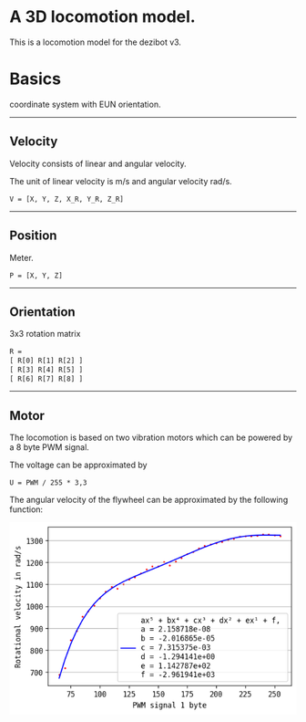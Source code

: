 # A 3D locomotion model.
This is a locomotion model for the dezibot v3.

# Basics
coordinate system with EUN orientation.

---
## Velocity
Velocity consists of linear and angular velocity.

The unit of linear velocity is m/s and angular velocity rad/s.
```
V = [X, Y, Z, X_R, Y_R, Z_R]
```
---
## Position
Meter.
```
P = [X, Y, Z]
```
---
## Orientation
3x3 rotation matrix
```
R =
[ R[0] R[1] R[2] ]
[ R[3] R[4] R[5] ]
[ R[6] R[7] R[8] ]
```
---
## Motor
The locomotion is based on two vibration motors which can be powered by a 8 byte PWM signal.

The voltage can be approximated by
```
U = PWM / 255 * 3,3
```

The angular velocity of the flywheel can be approximated by the following function:

![motor](./motor_rad.png)
